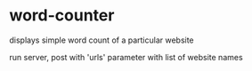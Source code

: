 # word-counter
displays simple word count of a particular website

run server, post with 'urls' parameter with list of website names
